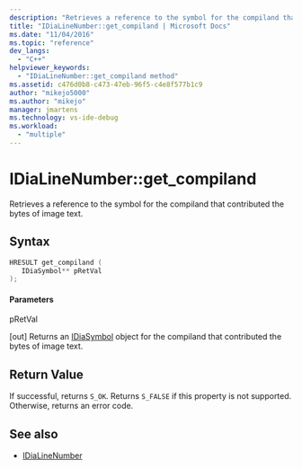 ```yaml
---
description: "Retrieves a reference to the symbol for the compiland that contributed the bytes of image text."
title: "IDiaLineNumber::get_compiland | Microsoft Docs"
ms.date: "11/04/2016"
ms.topic: "reference"
dev_langs:
  - "C++"
helpviewer_keywords:
  - "IDiaLineNumber::get_compiland method"
ms.assetid: c476d0b8-c473-47eb-96f5-c4e8f577b1c9
author: "mikejo5000"
ms.author: "mikejo"
manager: jmartens
ms.technology: vs-ide-debug
ms.workload:
  - "multiple"
---
```

# IDiaLineNumber::get_compiland
Retrieves a reference to the symbol for the compiland that contributed the bytes of image text.

## Syntax

```C++
HRESULT get_compiland ( 
   IDiaSymbol** pRetVal
);
```

#### Parameters
 pRetVal

[out] Returns an [IDiaSymbol](../../debugger/debug-interface-access/idiasymbol.md) object for the compiland that contributed the bytes of image text.

## Return Value
 If successful, returns `S_OK`. Returns `S_FALSE` if this property is not supported. Otherwise, returns an error code.

## See also
- [IDiaLineNumber](../../debugger/debug-interface-access/idialinenumber.md)
